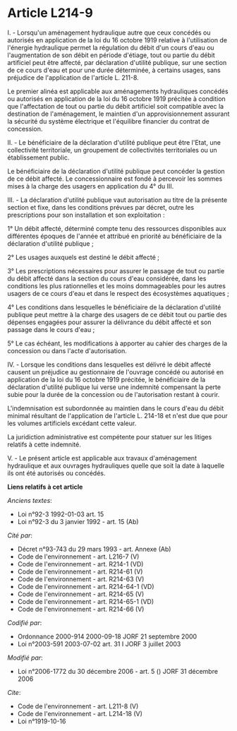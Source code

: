 # Article L214-9

I. - Lorsqu'un aménagement hydraulique autre que ceux concédés ou autorisés en application de la loi du 16 octobre 1919
relative à l'utilisation de l'énergie hydraulique permet la régulation du débit d'un cours d'eau ou l'augmentation de son
débit en période d'étiage, tout ou partie du débit artificiel peut être affecté, par déclaration d'utilité publique, sur une
section de ce cours d'eau et pour une durée déterminée, à certains usages, sans préjudice de l'application de l'article L.
211-8.

Le premier alinéa est applicable aux aménagements hydrauliques concédés ou autorisés en application de la loi du 16 octobre
1919 précitée à condition que l'affectation de tout ou partie du débit artificiel soit compatible avec la destination de
l'aménagement, le maintien d'un approvisionnement assurant la sécurité du système électrique et l'équilibre financier du
contrat de concession.

II. - Le bénéficiaire de la déclaration d'utilité publique peut être l'Etat, une collectivité territoriale, un groupement de
collectivités territoriales ou un établissement public.

Le bénéficiaire de la déclaration d'utilité publique peut concéder la gestion de ce débit affecté. Le concessionnaire est
fondé à percevoir les sommes mises à la charge des usagers en application du 4° du III.

III. - La déclaration d'utilité publique vaut autorisation au titre de la présente section et fixe, dans les conditions
prévues par décret, outre les prescriptions pour son installation et son exploitation :

1° Un débit affecté, déterminé compte tenu des ressources disponibles aux différentes époques de l'année et attribué en
priorité au bénéficiaire de la déclaration d'utilité publique ;

2° Les usages auxquels est destiné le débit affecté ;

3° Les prescriptions nécessaires pour assurer le passage de tout ou partie du débit affecté dans la section du cours d'eau
considérée, dans les conditions les plus rationnelles et les moins dommageables pour les autres usagers de ce cours d'eau et
dans le respect des écosystèmes aquatiques ;

4° Les conditions dans lesquelles le bénéficiaire de la déclaration d'utilité publique peut mettre à la charge des usagers de
ce débit tout ou partie des dépenses engagées pour assurer la délivrance du débit affecté et son passage dans le cours
d'eau ;

5° Le cas échéant, les modifications à apporter au cahier des charges de la concession ou dans l'acte d'autorisation.

IV. - Lorsque les conditions dans lesquelles est délivré le débit affecté causent un préjudice au gestionnaire de l'ouvrage
concédé ou autorisé en application de la loi du 16 octobre 1919 précitée, le bénéficiaire de la déclaration d'utilité
publique lui verse une indemnité compensant la perte subie pour la durée de la concession ou de l'autorisation restant à
courir.

L'indemnisation est subordonnée au maintien dans le cours d'eau du débit minimal résultant de l'application de l'article L.
214-18 et n'est due que pour les volumes artificiels excédant cette valeur.

La juridiction administrative est compétente pour statuer sur les litiges relatifs à cette indemnité.

V. - Le présent article est applicable aux travaux d'aménagement hydraulique et aux ouvrages hydrauliques quelle que soit la
date à laquelle ils ont été autorisés ou concédés.

**Liens relatifs à cet article**

_Anciens textes_:

  - Loi n°92-3 1992-01-03 art. 15
  - Loi n°92-3 du 3 janvier 1992 - art. 15 (Ab)

_Cité par_:

  - Décret n°93-743 du 29 mars 1993 - art. Annexe (Ab)
  - Code de l'environnement - art. L216-7 (V)
  - Code de l'environnement - art. R214-1 (VD)
  - Code de l'environnement - art. R214-61 (V)
  - Code de l'environnement - art. R214-63 (V)
  - Code de l'environnement - art. R214-64-1 (VD)
  - Code de l'environnement - art. R214-65 (V)
  - Code de l'environnement - art. R214-65-1 (VD)
  - Code de l'environnement - art. R214-66 (V)

_Codifié par_:

  - Ordonnance 2000-914 2000-09-18 JORF 21 septembre 2000
  - Loi n°2003-591 2003-07-02 art. 31 I JORF 3 juillet 2003

_Modifié par_:

  - Loi n°2006-1772 du 30 décembre 2006 - art. 5 () JORF 31 décembre 2006

_Cite_:

  - Code de l'environnement - art. L211-8 (V)
  - Code de l'environnement - art. L214-18 (V)
  - Loi n°1919-10-16
